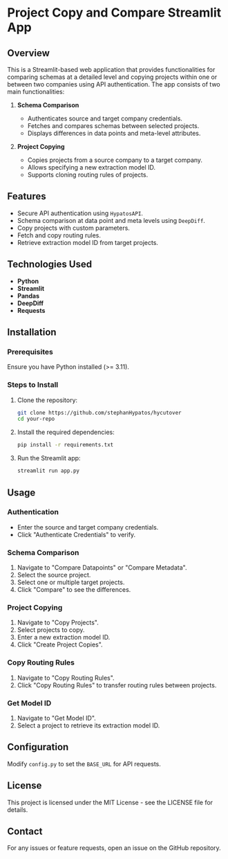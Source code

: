 # Project Copy and Compare Streamlit App

## Overview
This is a Streamlit-based web application that provides functionalities for comparing schemas at a detailed level and copying projects within one or between two companies using API authentication. The app consists of two main functionalities:

1. **Schema Comparison**
   - Authenticates source and target company credentials.
   - Fetches and compares schemas between selected projects.
   - Displays differences in data points and meta-level attributes.

2. **Project Copying**
   - Copies projects from a source company to a target company.
   - Allows specifying a new extraction model ID.
   - Supports cloning routing rules of projects.

## Features
- Secure API authentication using `HypatosAPI`.
- Schema comparison at data point and meta levels using `DeepDiff`.
- Copy projects with custom parameters.
- Fetch and copy routing rules.
- Retrieve extraction model ID from target projects.

## Technologies Used
- **Python**
- **Streamlit**
- **Pandas**
- **DeepDiff**
- **Requests**

## Installation
### Prerequisites
Ensure you have Python installed (>= 3.11).

### Steps to Install
1. Clone the repository:
   ```sh
   git clone https://github.com/stephanHypatos/hycutover
   cd your-repo
   ```
2. Install the required dependencies:
   ```sh
   pip install -r requirements.txt
   ```
3. Run the Streamlit app:
   ```sh
   streamlit run app.py
   ```

## Usage
### Authentication
- Enter the source and target company credentials.
- Click "Authenticate Credentials" to verify.

### Schema Comparison
1. Navigate to "Compare Datapoints" or "Compare Metadata".
2. Select the source project.
3. Select one or multiple target projects.
4. Click "Compare" to see the differences.

### Project Copying
1. Navigate to "Copy Projects".
2. Select projects to copy.
3. Enter a new extraction model ID.
4. Click "Create Project Copies".

### Copy Routing Rules
1. Navigate to "Copy Routing Rules".
2. Click "Copy Routing Rules" to transfer routing rules between projects.

### Get Model ID
1. Navigate to "Get Model ID".
2. Select a project to retrieve its extraction model ID.

## Configuration
Modify `config.py` to set the `BASE_URL` for API requests.

## License
This project is licensed under the MIT License - see the LICENSE file for details.

## Contact
For any issues or feature requests, open an issue on the GitHub repository.

